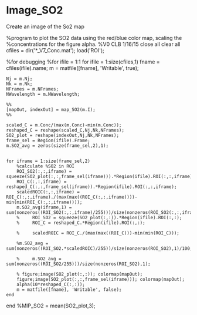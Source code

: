 # Image_SO2
Create an image of the So2 map

%program to plot the SO2 data using the red/blue color map, scaling the
%concentrations for the figure alpha.
%V0 CLB 1/16/15
close all
clear all
cfiles = dir('*_V7_Conc.mat');
load('ROI');

%for debugging
%for ifile = 1:1
for ifile = 1:size(cfiles,1)
    fname = cfiles(ifile).name;
    m = matfile([fname], 'Writable', true);
    
    Nj = m.Nj;
    Nk = m.Nk;
    NFrames = m.NFrames;
    NWavelength = m.NWavelength;
    
    %%
    [mapOut, indexOut] = map_SO2(m.I);
    %%
    
    scaled_C = m.Conc/(max(m.Conc)-min(m.Conc));
    reshaped_C = reshape(scaled_C,Nj,Nk,NFrames);
    SO2_plot = reshape(indexOut,Nj,Nk,NFrames);
    frame_sel = Region(ifile).Frame;
    m.SO2_avg = zeros(size(frame_sel,2),1);
    
    
    for iframe = 1:size(frame_sel,2)
        %calculate %SO2 in ROI
        ROI_SO2(:,:,iframe) = squeeze(SO2_plot(:,:,frame_sel(iframe))).*Region(ifile).ROI(:,:,iframe);
        ROI_C(:,:,iframe) = reshaped_C(:,:,frame_sel(iframe)).*Region(ifile).ROI(:,:,iframe);
        scaledROIC(:,:,iframe) = ROI_C(:,:,iframe)./(max(max((ROI_C(:,:,iframe))))-min(min(ROI_C(:,:,iframe))));
        m.SO2_avg(iframe,1) = sum(nonzeros((ROI_SO2(:,:,iframe)/255)))/size(nonzeros(ROI_SO2(:,:,iframe)),1);
        %     ROI_SO2 = squeeze(SO2_plot(:,:)).*Region(ifile).ROI(:,:);
        %     ROI_C = reshaped_C.*Region(ifile).ROI(:,:);
        
        %     scaledROIC = ROI_C./(max(max((ROI_C)))-min(min(ROI_C)));
        
        %m.SO2_avg = sum(nonzeros((ROI_SO2.*scaledROIC)/255))/size(nonzeros(ROI_SO2),1)/100;
        
        %     m.SO2_avg = sum(nonzeros((ROI_SO2/255)))/size(nonzeros(ROI_SO2),1);
        
        % figure;image(SO2_plot(:,:)); colormap(mapOut);
        figure;image(SO2_plot(:,:,frame_sel(iframe))); colormap(mapOut);
        alpha(10*reshaped_C(:,:));
        m = matfile([fname], 'Writable', false);
    end
end
%MIP_SO2 = mean(SO2_plot,3);
